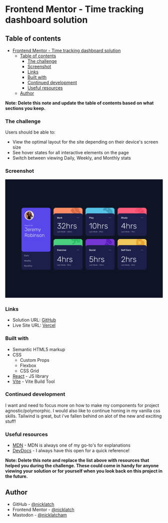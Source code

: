# Frontend Mentor - Time tracking dashboard solution

## Table of contents

- [Frontend Mentor - Time tracking dashboard solution](#frontend-mentor---time-tracking-dashboard-solution)
  - [Table of contents](#table-of-contents)
    - [The challenge](#the-challenge)
    - [Screenshot](#screenshot)
    - [Links](#links)
    - [Built with](#built-with)
    - [Continued development](#continued-development)
    - [Useful resources](#useful-resources)
  - [Author](#author)

**Note: Delete this note and update the table of contents based on what sections you keep.**

### The challenge

Users should be able to:

- View the optimal layout for the site depending on their device's screen size
- See hover states for all interactive elements on the page
- Switch between viewing Daily, Weekly, and Monthly stats

### Screenshot

![](./screenshots/dashBoardComponent.png)

### Links

- Solution URL: [GitHub](https://github.com/nicklatch/frontEndMentor/tree/main/time-tracking-dash)
- Live Site URL: [Vercel](https://your-live-site-url.com)
### Built with

- Semantic HTML5 markup
- CSS
  - Custom Props
  - Flexbox
  - CSS Grid
- [React](https://reactjs.org/) - JS library
- [Vite](https://vitejs.dev) - Vite Build Tool

### Continued development

I want and need to focus more on how to make my components for project agnostic/polymorphic. I would also like to continue honing in my vanilla css skills. Tailwind is great, but i've fallen behind on alot of the new and exciting stuff!

### Useful resources

- [MDN](https://developer.mozilla.org/en-US/) - MDN is always one of my go-to's for explanations
- [DevDocs](https://devdocs.io/) - I always have this open for a quick reference!

**Note: Delete this note and replace the list above with resources that helped you during the challenge. These could come in handy for anyone viewing your solution or for yourself when you look back on this project in the future.**

## Author

- GitHub - [@nicklatch](https://github.com/nicklatch)
- Frontend Mentor - [@nicklatch](https://www.frontendmentor.io/profile/nicklatch)
- Mastodon - [@nicklatcham](https://mstdn.plus/@nicklatcham)